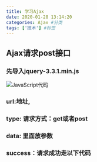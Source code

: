 ```yaml
---
title: 学习Ajax
date: 2020-01-28 13:14:20
categories: Ajax #分类
tags: ['技术'] #标签
---
```

## Ajax请求post接口
<!-- more -->
### 先导入jquery-3.3.1.min.js

![JavaScript代码](code.png)
### url:地址,
### type: 请求方式：get或者post
### data: 里面放参数
### success：请求成功走以下代码